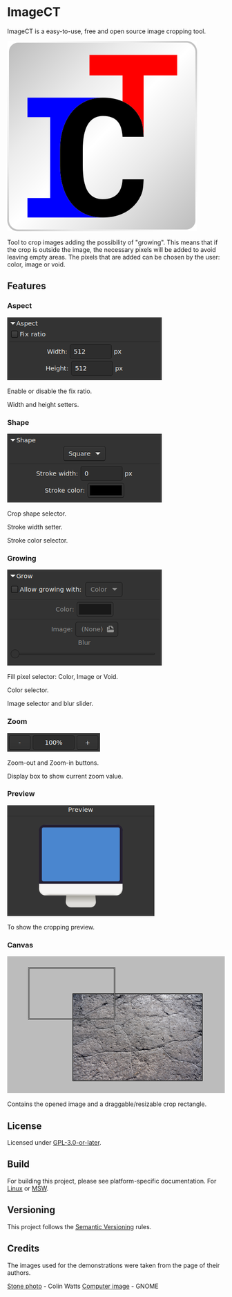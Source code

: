 # ImageCT

ImageCT is a easy-to-use, free and open source image cropping tool.

![logo](/images/ict-logo.svg)

Tool to crop images adding the possibility of "growing". This means that if the crop is outside the image, the necessary pixels will be added to avoid leaving empty areas. The pixels that are added can be chosen by the user: color, image or void.

## Features

### Aspect

![aspect-block](/images/aspect-block.png)

Enable or disable the fix ratio.

Width and height setters.

### Shape

![shape-block](/images/shape-block.png)

Crop shape selector.

Stroke width setter.

Stroke color selector.

### Growing

![grow-block](/images/grow-block.png)

Fill pixel selector: Color, Image or Void.

Color selector.

Image selector and blur slider.

### Zoom

![zoom-control](/images/zoom-control.png)

Zoom-out and Zoom-in buttons.

Display box to show current zoom value.

### Preview

![preview-panel](/images/preview-panel.png)

To show the cropping preview.

### Canvas

![canvas-panel](/images/canvas-panel.png)

Contains the opened image and a draggable/resizable crop rectangle.

## License

Licensed under [GPL-3.0-or-later](/docs/COPYING).

## Build

For building this project, please see platform-specific documentation. For [Linux](/docs/linux-build.txt) or [MSW](/docs/msw-build.txt).

## Versioning

This project follows the [Semantic Versioning](https://semver.org/) rules.

## Credits

The images used for the demonstrations were taken from the page of their authors.

[Stone photo](https://unsplash.com/photos/u4ijcCaprRc) - Colin Watts
[Computer image](https://github.com/GNOME/adwaita-icon-theme) - GNOME
